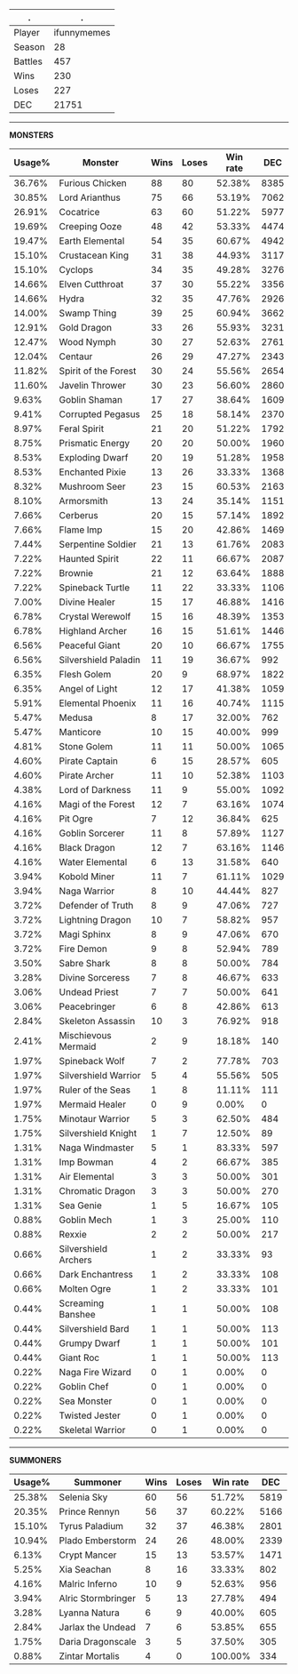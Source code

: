 .|.
|-|-
Player|ifunnymemes
Season|28
Battles|457
Wins|230
Loses|227
DEC|21751

---
**MONSTERS**

Usage%|Monster|Wins|Loses|Win rate|DEC|
-|-|-|-|-|-|
36.76%|Furious Chicken|88|80|52.38%|8385|
30.85%|Lord Arianthus|75|66|53.19%|7062|
26.91%|Cocatrice|63|60|51.22%|5977|
19.69%|Creeping Ooze|48|42|53.33%|4474|
19.47%|Earth Elemental|54|35|60.67%|4942|
15.10%|Crustacean King|31|38|44.93%|3117|
15.10%|Cyclops|34|35|49.28%|3276|
14.66%|Elven Cutthroat|37|30|55.22%|3356|
14.66%|Hydra|32|35|47.76%|2926|
14.00%|Swamp Thing|39|25|60.94%|3662|
12.91%|Gold Dragon|33|26|55.93%|3231|
12.47%|Wood Nymph|30|27|52.63%|2761|
12.04%|Centaur|26|29|47.27%|2343|
11.82%|Spirit of the Forest|30|24|55.56%|2654|
11.60%|Javelin Thrower|30|23|56.60%|2860|
9.63%|Goblin Shaman|17|27|38.64%|1609|
9.41%|Corrupted Pegasus|25|18|58.14%|2370|
8.97%|Feral Spirit|21|20|51.22%|1792|
8.75%|Prismatic Energy|20|20|50.00%|1960|
8.53%|Exploding Dwarf|20|19|51.28%|1958|
8.53%|Enchanted Pixie|13|26|33.33%|1368|
8.32%|Mushroom Seer|23|15|60.53%|2163|
8.10%|Armorsmith|13|24|35.14%|1151|
7.66%|Cerberus|20|15|57.14%|1892|
7.66%|Flame Imp|15|20|42.86%|1469|
7.44%|Serpentine Soldier|21|13|61.76%|2083|
7.22%|Haunted Spirit|22|11|66.67%|2087|
7.22%|Brownie|21|12|63.64%|1888|
7.22%|Spineback Turtle|11|22|33.33%|1106|
7.00%|Divine Healer|15|17|46.88%|1416|
6.78%|Crystal Werewolf|15|16|48.39%|1353|
6.78%|Highland Archer|16|15|51.61%|1446|
6.56%|Peaceful Giant|20|10|66.67%|1755|
6.56%|Silvershield Paladin|11|19|36.67%|992|
6.35%|Flesh Golem|20|9|68.97%|1822|
6.35%|Angel of Light|12|17|41.38%|1059|
5.91%|Elemental Phoenix|11|16|40.74%|1115|
5.47%|Medusa|8|17|32.00%|762|
5.47%|Manticore|10|15|40.00%|999|
4.81%|Stone Golem|11|11|50.00%|1065|
4.60%|Pirate Captain|6|15|28.57%|605|
4.60%|Pirate Archer|11|10|52.38%|1103|
4.38%|Lord of Darkness|11|9|55.00%|1092|
4.16%|Magi of the Forest|12|7|63.16%|1074|
4.16%|Pit Ogre|7|12|36.84%|625|
4.16%|Goblin Sorcerer|11|8|57.89%|1127|
4.16%|Black Dragon|12|7|63.16%|1146|
4.16%|Water Elemental|6|13|31.58%|640|
3.94%|Kobold Miner|11|7|61.11%|1029|
3.94%|Naga Warrior|8|10|44.44%|827|
3.72%|Defender of Truth|8|9|47.06%|727|
3.72%|Lightning Dragon|10|7|58.82%|957|
3.72%|Magi Sphinx|8|9|47.06%|670|
3.72%|Fire Demon|9|8|52.94%|789|
3.50%|Sabre Shark|8|8|50.00%|784|
3.28%|Divine Sorceress|7|8|46.67%|633|
3.06%|Undead Priest|7|7|50.00%|641|
3.06%|Peacebringer|6|8|42.86%|613|
2.84%|Skeleton Assassin|10|3|76.92%|918|
2.41%|Mischievous Mermaid|2|9|18.18%|140|
1.97%|Spineback Wolf|7|2|77.78%|703|
1.97%|Silvershield Warrior|5|4|55.56%|505|
1.97%|Ruler of the Seas|1|8|11.11%|111|
1.97%|Mermaid Healer|0|9|0.00%|0|
1.75%|Minotaur Warrior|5|3|62.50%|484|
1.75%|Silvershield Knight|1|7|12.50%|89|
1.31%|Naga Windmaster|5|1|83.33%|597|
1.31%|Imp Bowman|4|2|66.67%|385|
1.31%|Air Elemental|3|3|50.00%|301|
1.31%|Chromatic Dragon|3|3|50.00%|270|
1.31%|Sea Genie|1|5|16.67%|105|
0.88%|Goblin Mech|1|3|25.00%|110|
0.88%|Rexxie|2|2|50.00%|217|
0.66%|Silvershield Archers|1|2|33.33%|93|
0.66%|Dark Enchantress|1|2|33.33%|108|
0.66%|Molten Ogre|1|2|33.33%|101|
0.44%|Screaming Banshee|1|1|50.00%|108|
0.44%|Silvershield Bard|1|1|50.00%|113|
0.44%|Grumpy Dwarf|1|1|50.00%|101|
0.44%|Giant Roc|1|1|50.00%|113|
0.22%|Naga Fire Wizard|0|1|0.00%|0|
0.22%|Goblin Chef|0|1|0.00%|0|
0.22%|Sea Monster|0|1|0.00%|0|
0.22%|Twisted Jester|0|1|0.00%|0|
0.22%|Skeletal Warrior|0|1|0.00%|0|

---
**SUMMONERS**

Usage%|Summoner|Wins|Loses|Win rate|DEC|
-|-|-|-|-|-|
25.38%|Selenia Sky|60|56|51.72%|5819|
20.35%|Prince Rennyn|56|37|60.22%|5166|
15.10%|Tyrus Paladium|32|37|46.38%|2801|
10.94%|Plado Emberstorm|24|26|48.00%|2339|
6.13%|Crypt Mancer|15|13|53.57%|1471|
5.25%|Xia Seachan|8|16|33.33%|802|
4.16%|Malric Inferno|10|9|52.63%|956|
3.94%|Alric Stormbringer|5|13|27.78%|494|
3.28%|Lyanna Natura|6|9|40.00%|605|
2.84%|Jarlax the Undead|7|6|53.85%|655|
1.75%|Daria Dragonscale|3|5|37.50%|305|
0.88%|Zintar Mortalis|4|0|100.00%|334|

